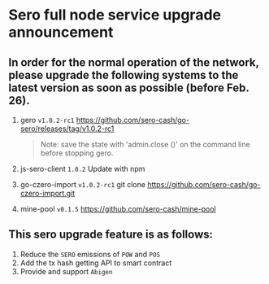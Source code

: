 Sero full node service upgrade announcement
==================

In order for the normal operation of the network, please upgrade the following systems to the latest version as soon as possible (before Feb. 26).
-----------------------------------

1. gero `v1.0.2-rc1`
   https://github.com/sero-cash/go-sero/releases/tag/v1.0.2-rc1

   > Note: save the state with 'admin.close ()' on the command line before stopping gero.

2. js-sero-client `1.0.2`
   Update with npm

3. go-czero-import `v1.0.2-rc1`
   git clone https://github.com/sero-cash/go-czero-import.git

4. mine-pool `v0.1.5`
   https://github.com/sero-cash/mine-pool

This sero upgrade feature is as follows:
----------------

1. Reduce the `SERO` emissions of `POW` and `POS`
2. Add the tx hash getting API to smart contract
3. Provide and support `Abigen`
